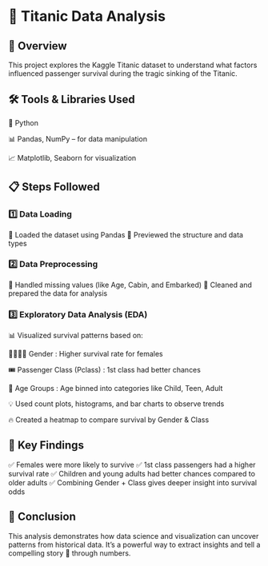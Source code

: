 # 🚢 Titanic Data Analysis
## 📌 Overview
This project explores the Kaggle Titanic dataset to understand what factors influenced passenger survival during the tragic sinking of the Titanic.

## 🛠️ Tools & Libraries Used
🐍 Python

📊 Pandas, NumPy – for data manipulation

📈 Matplotlib, Seaborn  for visualization

## 📋 Steps Followed
### 1️⃣ Data Loading
🔹 Loaded the dataset using Pandas
🔹 Previewed the structure and data types

### 2️⃣ Data Preprocessing
🔧 Handled missing values (like Age, Cabin, and Embarked)
🔧 Cleaned and prepared the data for analysis

### 3️⃣ Exploratory Data Analysis (EDA)
📊 Visualized survival patterns based on:

👨‍👩‍👧‍👦 Gender : Higher survival rate for females

🎟️ Passenger Class (Pclass) : 1st class had better chances

📅 Age Groups : Age binned into categories like Child, Teen, Adult

💡 Used count plots, histograms, and bar charts to observe trends

🔥 Created a heatmap to compare survival by Gender & Class

## 🎯 Key Findings
✅ Females were more likely to survive
✅ 1st class passengers had a higher survival rate
✅ Children and young adults had better chances compared to older adults
✅ Combining Gender + Class gives deeper insight into survival odds

## 📌 Conclusion
This analysis demonstrates how data science and visualization can uncover patterns from historical data. It’s a powerful way to extract insights and tell a compelling story 📖 through numbers.